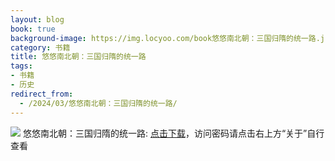 ```yaml
---
layout: blog
book: true
background-image: https://img.locyoo.com/book悠悠南北朝：三国归隋的统一路.jpg
category: 书籍
title: 悠悠南北朝：三国归隋的统一路
tags:
- 书籍
- 历史
redirect_from:
  - /2024/03/悠悠南北朝：三国归隋的统一路/
---
```

![](https://img.locyoo.com/book悠悠南北朝：三国归隋的统一路.jpg)
悠悠南北朝：三国归隋的统一路: <a name = "ref1" href="https://url18.ctfile.com/f/50983618-1055288536-7f7d9d?p=3619">点击下载</a>，访问密码请点击右上方“关于”自行查看